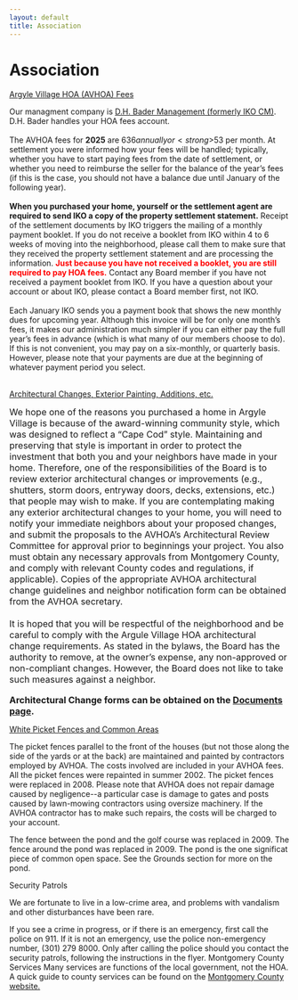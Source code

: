 ```yaml
---
layout: default
title: Association
---
```


<h1>Association</h1>
<div><u>Argyle Village HOA (AVHOA) Fees</u></div>

Our managment company is <a href="https://portal.dhbader.com">D.H. Bader Management (formerly IKO CM)</a>.  D.H. Bader handles your HOA fees account.<br />
<br />
The AVHOA fees for <strong>2025</strong> are $636 annually or <strong>$53 per month.</strong> At settlement you were informed how your fees will be handled; typically, whether you have to start paying fees from the date of settlement, or whether you need to reimburse the seller for the balance of the year&rsquo;s fees (if this is the case, you should not have a balance due until January of the following year). <br />
<br />
<strong>When you purchased your home, yourself or the settlement agent are required to send IKO a copy of the property settlement statement.</strong> Receipt of the settlement documents by IKO triggers the mailing of a monthly payment booklet. If you do not receive a booklet from IKO within 4 to 6 weeks of moving into the neighborhood, please call them to make sure that they received the property settlement statement and are processing the information. <strong><font color="#ff0000">Just because you have not received a booklet, you are still required to pay HOA fees.</font></strong> Contact any Board member if you have not received a payment booklet from IKO. If you have a question about your account or about IKO, please contact a Board member first, not IKO.<br />
<br />
Each January IKO sends you a payment book that shows the new monthly dues for upcoming year. Although this invoice will be for only one month&rsquo;s fees, it makes our administration much simpler if you can either pay the full year&rsquo;s fees in advance (which is what many of our members choose to do). If this is not convenient, you may pay on a six-monthly, or quarterly basis. However, please note that your payments are due at the beginning of whatever payment period you select.<br />
<br />

<u>Architectural Changes, Exterior Painting, Additions, etc.</u>

<p><font size="3">We hope one of the reasons you purchased a home in Argyle Village is because of the award-winning community style, which was designed to reflect a &ldquo;Cape Cod&rdquo; style. Maintaining and preserving that style is important in order to protect the investment that both you and your neighbors have made in your home. Therefore, one of the responsibilities of the Board is to review exterior architectural changes or improvements (e.g., shutters, storm doors, entryway doors, decks, extensions, etc.) that people may wish to make. If you are contemplating making any exterior architectural changes to your home, you will need to notify your immediate neighbors about your proposed changes, and submit the proposals to the AVHOA&rsquo;s Architectural Review Committee for approval prior to beginnings your project. You also must obtain any necessary approvals from Montgomery County, and comply with relevant County codes and regulations, if applicable). Copies of the appropriate AVHOA architectural change guidelines and neighbor notification form can be obtained from the AVHOA secretary.<br />
    <br />
    It is hoped that you will be respectful of the neighborhood and be careful to comply with the Argule Village HOA architectural change requirements. As stated in the bylaws, the Board has the authority to remove, at the owner&rsquo;s expense, any non-approved or non-compliant changes. However, the Board does not like to take such measures against a neighbor.</font>&nbsp;<br />
    <br />
    <font size="3"><strong>Architectural Change forms can be obtained on the </strong></font><a href="../documents"><font size="3"><strong>Documents page</strong></font></a><font size="3"><strong>.</strong></font></p>
   
<u>White Picket Fences and Common Areas</u>
    
The picket fences parallel to the front of the houses (but not those along the side of the yards or at the back) are maintained and painted by contractors employed by AVHOA. The costs involved are included in your AVHOA fees. All the picket fences were repainted in summer 2002. The picket fences were replaced in 2008. Please note that AVHOA does not repair damage caused by negligence--a particular case is damage to gates and posts caused by lawn-mowing contractors using oversize machinery. If the AVHOA contractor has to make such repairs, the costs will be charged to your account.

The fence between the pond and the golf course was replaced in 2009. The fence around the pond was replaced in 2009.
The pond is the one significat piece of common open space.  See the Grounds section for more on the pond.
    
Security Patrols
    
We are fortunate to live in a low-crime area, and problems with vandalism and other disturbances have been rare. 

If you see a crime in progress, or if there is an emergency, first call the police on 911. If it is not an emergency, use the police non-emergency number, (301) 279 8000. Only after calling the police should you contact the security patrols, following the instructions in the flyer.
Montgomery County Services 
Many services are functions of the local government, not the HOA. A quick guide to county services can be found on the <a href="https://www.montgomerycountymd.gov/">Montgomery County website.</a>
   